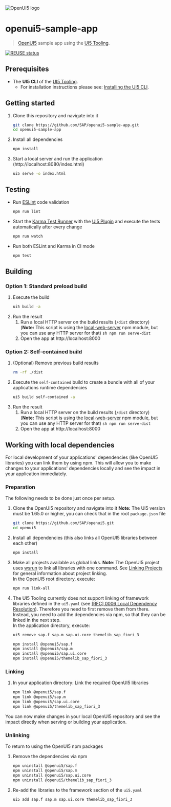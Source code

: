 ![OpenUI5 logo](http://openui5.org/images/OpenUI5_new_big_side.png)

# openui5-sample-app

> [OpenUI5](https://github.com/SAP/openui5) sample app using the [UI5 Tooling](https://github.com/SAP/ui5-tooling).

[![REUSE status](https://api.reuse.software/badge/github.com/SAP/openui5-sample-app)](https://api.reuse.software/info/github.com/SAP/openui5-sample-app)

## Prerequisites

-   The **UI5 CLI** of the [UI5 Tooling](https://github.com/SAP/ui5-tooling#installing-the-ui5-cli).
    -   For installation instructions please see: [Installing the UI5 CLI](https://github.com/SAP/ui5-tooling#installing-the-ui5-cli).

## Getting started

1. Clone this repository and navigate into it
    ```sh
    git clone https://github.com/SAP/openui5-sample-app.git
    cd openui5-sample-app
    ```
1. Install all dependencies

    ```sh
    npm install
    ```

1. Start a local server and run the application (http://localhost:8080/index.html)
    ```sh
    ui5 serve -o index.html
    ```

## Testing

-   Run [ESLint](https://eslint.org/) code validation
    ```sh
    npm run lint
    ```
-   Start the [Karma Test Runner](https://karma-runner.github.io/latest/index.html) with the [UI5 Plugin](https://github.com/SAP/karma-ui5) and execute the tests automatically after every change
    ```sh
    npm run watch
    ```
-   Run both ESLint and Karma in CI mode
    ```sh
    npm test
    ```

## Building

### Option 1: Standard preload build

1. Execute the build
    ```sh
    ui5 build -a
    ```
1. Run the result
    1. Run a local HTTP server on the build results (`/dist` directory)  
        (**Note:** This script is using the [local-web-server](https://www.npmjs.com/package/local-web-server) npm module, but you can use any HTTP server for that)
       `sh
npm run serve-dist
`
    1. Open the app at http://localhost:8000

### Option 2: Self-contained build

1. (Optional) Remove previous build results
    ```sh
    rm -rf ./dist
    ```
1. Execute the `self-contained` build to create a bundle with all of your applications runtime dependencies
    ```sh
    ui5 build self-contained -a
    ```
1. Run the result
    1. Run a local HTTP server on the build results (`/dist` directory)  
        (**Note:** This script is using the [local-web-server](https://www.npmjs.com/package/local-web-server) npm module, but you can use any HTTP server for that)
       `sh
npm run serve-dist
`
    1. Open the app at http://localhost:8000

## Working with local dependencies

For local development of your applications' dependencies (like OpenUI5 libraries) you can link them by using npm. This will allow you to make changes to your applications' dependencies locally and see the impact in your application immediately.

### Preparation

The following needs to be done just once per setup.

1. Clone the OpenUI5 repository and navigate into it
   **Note:** The UI5 version must be 1.65.0 or higher, you can check that in the root `package.json` file
    ```sh
    git clone https://github.com/SAP/openui5.git
    cd openui5
    ```
1. Install all dependencies (this also links all OpenUI5 libraries between each other)
    ```sh
    npm install
    ```
1. Make all projects available as global links. **Note**: The OpenUI5 project uses [wsrun](https://github.com/whoeverest/wsrun) to link all libraries with one command. See [Linking Projects](https://sap.github.io/ui5-tooling/pages/Overview/#linking-projects) for general information about project linking.  
   In the OpenUI5 root directory, execute:
    ```sh
    npm run link-all
    ```
1. The UI5 Tooling currently does not support linking of framework libraries defined in the `ui5.yaml` (see [[RFC] 0006 Local Dependency Resolution](https://github.com/SAP/ui5-tooling/pull/157)). Therefore you need to first remove them from there. Instead, you need to add the dependencies via npm, so that they can be linked in the next step.  
   In the application directory, execute:
    ```sh
    ui5 remove sap.f sap.m sap.ui.core themelib_sap_fiori_3
    ```
    ```sh
    npm install @openui5/sap.f
    npm install @openui5/sap.m
    npm install @openui5/sap.ui.core
    npm install @openui5/themelib_sap_fiori_3
    ```

### Linking

1. In your application directory: Link the required OpenUI5 libraries
    ```sh
    npm link @openui5/sap.f
    npm link @openui5/sap.m
    npm link @openui5/sap.ui.core
    npm link @openui5/themelib_sap_fiori_3
    ```

You can now make changes in your local OpenUI5 repository and see the impact directly when serving or building your application.

### Unlinking

To return to using the OpenUI5 npm packages

1. Remove the dependencies via npm
    ```sh
    npm uninstall @openui5/sap.f
    npm uninstall @openui5/sap.m
    npm uninstall @openui5/sap.ui.core
    npm uninstall @openui5/themelib_sap_fiori_3
    ```
2. Re-add the libraries to the framework section of the `ui5.yaml`
    ```sh
    ui5 add sap.f sap.m sap.ui.core themelib_sap_fiori_3
    ```
